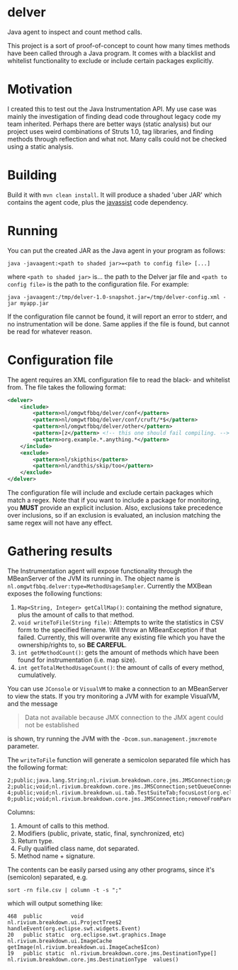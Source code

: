 # delver
Java agent to inspect and count method calls.

This project is a sort of proof-of-concept to count how many times methods have
been called through a Java program. It comes with a blacklist and whitelist 
functionality to exclude or include certain packages explicitly. 

# Motivation

I created this to test out the Java Instrumentation API. My use case was mainly
the investigation of finding dead code throughout legacy code my team inherited.
Perhaps there are better ways (static analysis) but our project uses weird 
combinations of Struts 1.0, tag libraries, and finding methods through reflection
and what not. Many calls could not be checked using a static analysis.

# Building
Build it with `mvn clean install`. It will produce a shaded 'uber JAR' which
contains the agent code, plus the [javassist](http://www.javassist.org) code
dependency.

# Running

 You can put the created JAR as the Java agent in your program as follows:

    java -javaagent:<path to shaded jar>=<path to config file> [...]

where `<path to shaded jar>` is... the path to the Delver jar file and `<path to config file>`
is the path to the configuration file. For example:

    java -javaagent:/tmp/delver-1.0-snapshot.jar=/tmp/delver-config.xml -jar myapp.jar

If the configuration file cannot be found, it will report an error to stderr, and no
instrumentation will be done. Same applies if the file is found, but cannot be read
for whatever reason.

# Configuration file

The agent requires an XML configuration file to read the black- and whitelist
from. The file takes the following format:

```xml
<delver>
    <include>
        <pattern>nl/omgwtfbbq/delver/conf</pattern>
        <pattern>nl/omgwtfbbq/delver/conf/cruft/*$</pattern>
        <pattern>nl/omgwtfbbq/delver/other</pattern>
        <pattern>[z</pattern> <!-- this one should fail compiling. -->
        <pattern>org.example.*.anything.*</pattern>
    </include>
    <exclude>
        <pattern>nl/skipthis</pattern>
        <pattern>nl/andthis/skip/too</pattern>
    </exclude>
</delver>
```

The configuration file will include and exclude certain packages which match a regex.
Note that if you want to include a package for monitoring, you **MUST** provide an explicit
inclusion. Also, exclusions take precedence over inclusions, so if an exclusion is evaluated,
an inclusion matching the same regex will not have any effect.

# Gathering results

The Instrumentation agent will expose functionality through the MBeanServer of the JVM
its running in. The object name is `nl.omgwtfbbq.delver:type=MethodUsageSampler`. Currently
the MXBean exposes the following functions:

1. `Map<String, Integer> getCallMap()`: containing the method signature, plus the amount of calls to that method.
1. `void writeToFile(String file)`: Attempts to write the statistics in CSV form to the specified
filename. Will throw an MBeanException if that failed. Currently, this will overwrite any existing file which you
have the ownership/rights to, so **BE CAREFUL**.
1. `int getMethodCount()`: gets the amount of methods which have been found for instrumentation (i.e. map size).
1. `int getTotalMethodUsageCount()`: the amount of calls of every method, cumulatively.

You can use `JConsole` or `VisualVM` to make a connection to an MBeanServer to view the stats.
If you try monitoring a JVM with for example VisualVM, and the message

> Data not available because JMX connection to the JMX agent could not be established

is shown, try running the JVM with the `-Dcom.sun.management.jmxremote` parameter.

The `writeToFile` function will generate a semicolon separated file which has the following format:

    2;public;java.lang.String;nl.rivium.breakdown.core.jms.JMSConnection;getPassword()
    2;public;void;nl.rivium.breakdown.core.jms.JMSConnection;setQueueConnectionFactory(java.lang.String)
    4;public;void;nl.rivium.breakdown.ui.tab.TestSuiteTab;focusLost(org.eclipse.swt.events.FocusEvent)
    0;public;void;nl.rivium.breakdown.core.jms.JMSConnection;removeFromParent()

Columns:

1. Amount of calls to this method.
1. Modifiers (public, private, static, final, synchronized, etc)
1. Return type.
1. Fully qualified class name, dot separated.
1. Method name + signature.

The contents can be easily parsed using any other programs, since it's (semicolon) separated, e.g.

    sort -rn file.csv | column -t -s ";"

which will output something like:

    468  public         void                                            nl.rivium.breakdown.ui.ProjectTree$2          handleEvent(org.eclipse.swt.widgets.Event)
    20   public static  org.eclipse.swt.graphics.Image                  nl.rivium.breakdown.ui.ImageCache             getImage(nl.rivium.breakdown.ui.ImageCache$Icon)
    19   public static  nl.rivium.breakdown.core.jms.DestinationType[]  nl.rivium.breakdown.core.jms.DestinationType  values()

